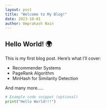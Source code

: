 ```yaml
---
layout: post
title: "Welcome to My Blog!"
date: 2023-10-01
author: Omprakash Nain
---
```


## Hello World! 🌍

This is my first blog post. Here’s what I’ll cover:
- Recommender Systems
- PageRank Algorithm
- MinHash for Similarity Detection

And many more.....

```python
# Example code snippet (optional)
print("Hello World!!!")